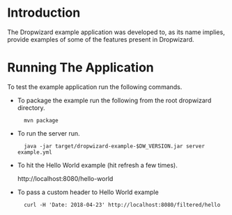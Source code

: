 # Introduction

The Dropwizard example application was developed to, as its name implies, provide examples of some of the features
present in Dropwizard.

# Running The Application

To test the example application run the following commands.

* To package the example run the following from the root dropwizard directory.

        mvn package

* To run the server run.

        java -jar target/dropwizard-example-$DW_VERSION.jar server example.yml

* To hit the Hello World example (hit refresh a few times).

	http://localhost:8080/hello-world

* To pass a custom header to Hello World example
 
        curl -H 'Date: 2018-04-23' http://localhost:8080/filtered/hello
        